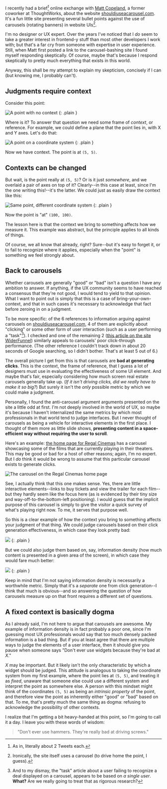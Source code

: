 I recently had a brief[^and-i-mean-brief] online exchange with [Matt Copeland](http://matthewcopeland.me/), a former coworker at ThoughtWorks, about the website [shouldiuseacarousel.com](http://shouldiuseacarousel.com/). It's a fun little site presenting several bullet points against the use of carousels (rotating banners) in website UIs[^irony].

I'm no designer or UX expert. Over the years I've noticed that I *do* seem to take a greater interest in frontend-y stuff than most other developers I work with; but that's a far cry from someone with expertise in user experience. Still, when Matt first posted a link to the carousel-bashing site I found myself responding skeptically. Of course, maybe that's because I respond skeptically to pretty much everything that exists in this world.

Anyway, this shall be my attempt to explain my skepticism, concisely if I can (but knowing me, I probably can't).

Judgments require context
-------------------------

Consider this point:

![A point with no context](/images/point-without-context.png)
{: .plain }

Where is it? To answer that question we need some frame of *context*, or reference. For example, we could define a plane that the point lies in, with X and Y axes. Let's do that:

![A point on a coordinate system](/images/point-on-coordinate-system.png)
{: .plain }

Now we have context. The point is at `(5, 5)`.

Contexts can be changed
-----------------------

But wait, is the point really at `(5, 5)`? Or is it just *somewhere*, and we overlaid a pair of axes on top of it? Clearly--in this case at least, since I'm the one writing this!--it's the latter. We could just as easily draw the context like this:

![Same point, different coordinate system](/images/point-on-different-coordinate-system.png)
{: .plain }

Now the point is "at" `(100, 100)`.

The lesson here is that the context we bring to something affects how we measure it. This example was abstract, but the principle applies to all kinds of things.

Of course, we all know that already, right? Sure--but it's easy to forget it, or to fail to recognize where it applies, especially when the "point" is something we feel strongly about.

Back to carousels
-----------------

Whether carousels are generally "good" or "bad" isn't a question I have any ambition to answer. If anything, if the UX community seems to have reached a consensus that they're not good, I would tend to yield to that opinion. What I want to point out is simply that this is a case of bring-your-own-context, and that in such cases it's necessary to acknowledge that fact before zeroing in on a judgment.

To be more specific: of the 6 references to information arguing against carousels on [shouldiuseacarousel.com](shouldiuseacarousel.com), 4 of them are explicitly about "clicking" or some other form of user interaction (such as a user performing a "task"[^performing-a-task]). I checked and one of the remaining 2 ([this article on the site WiderFunnel](http://www.widerfunnel.com/conversion-rate-optimization/rotating-offers-the-scourge-of-home-page-design)) similarly appeals to carousels' poor click-through performance. (The other reference I couldn't track down in about 20 seconds of Google searching, so I didn't bother. That's at least 5 out of 6.)

The overall picture I get from this is that carousels are **bad at generating clicks**. This is the context, the frame of reference, that I guess a lot of designers must use in evaluating the effectiveness of some UI element. And maybe that's fair, especially considering how much screen real estate carousels generally take up. (*If it isn't driving clicks, did we really have to make it so big?*) But surely it isn't the *only* possible metric by which we could make a judgment.

Personally, I found the anti-carousel argument arguments presented on the site a little odd at first. I'm not deeply involved in the world of UX, so maybe it's because I haven't internalized the same metrics by which most professionals in that world tend to judge interfaces. But I never thought of carousels as being a vehicle for interactive elements in the first place. I thought of them more as little slide shows, **presenting content in a space-efficient way without requiring the user to scroll**.

Here's an example: [the home page for Regal Cinemas](http://www.regmovies.com/) has a carousel showcasing some of the films that are currently playing in their theaters. This may be good or bad for a host of other reasons; again, I'm no expert. But I *do* think it would be wrong to assume that this particular carousel exists to generate clicks.

![The carousel on the Regal Cinemas home page](/images/good-carousel.png)

See, I actually think that this one makes sense. Yes, there are little interactive elements--links to buy tickets and view the trailer for each film--but they hardly seem like the focus here (as is evidenced by their tiny size and way-off-to-the-bottom-left positioning). I would guess that the implicit purpose of this carousel is simply to give the visitor a quick survey of what's playing right now. To me, it serves that purpose well.

So this is a clear example of how the context you bring to something affects your judgment of that thing. We could judge carousels based on their click generation effectiveness, in which case they look pretty bad:

![](/images/click-generation-effectiveness.png)
{: .plain }

But we could also judge them based on, say, information density (how much content is presented in a given area of the screen), in which case they would fare much better:

![](/images/information-density.png)
{: .plain }

Keep in mind that I'm not saying information density is necessarily a worthwhile metric. Simply that it's a *separate* one from click generation--I think that much is obvious--and so answering the question of how carousels measure up on that front requires a different set of questions.

A fixed context is basically dogma
----------------------------------

As I already said, I'm not here to argue that carousels are awesome. My example of information density is in fact probably a poor one, since I'm guessing most UX professionals would say that too much densely packed information is a bad thing. But if you at least agree that there are multiple ways to judge the elements of a user interface, then it should give you pause when someone says "Don't ever use widgets because they're bad at *X*."

*X* may be important. But it likely isn't the only characteristic by which a widget should be judged. This attitude is analogous to taking the coordinate system from my first example, where the point lies at `(5, 5)`, and treating it as *fixed*, unaware that someone else could use a different system and interpret the point as somewhere else. A person with this mindset might think of the coordinates `(5, 5)` as being an *intrinsic property* of the point, and therefore view the point as inherently either "good" or "bad" based on that. To me, that's pretty much the same thing as dogma: refusing to acknowledge the possibility of other contexts.

I realize that I'm getting a bit heavy-handed at this point, so I'm going to call it a day. I leave you with these words of wisdom:

> "Don't ever use hammers. They're really bad at driving screws."

[^and-i-mean-brief]: As in, literally about 2 Tweets each.

[^irony]: Ironically, the site itself uses a carousel (to drive home the point, I guess).

[^performing-a-task]: And to my dismay, the "task" article about a user failing to recognize a deal displayed on a carousel, appears to be based on *a single user*. **What?** Are we really going to treat that as rigorous research?
